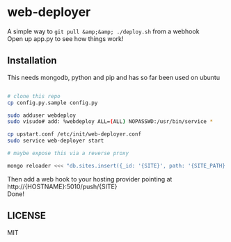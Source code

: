 # web-deployer

A simple way to `git pull &amp;&amp; ./deploy.sh` from a webhook  
Open up app.py to see how things work!  

## Installation

This needs mongodb, python and pip and has so far been used on ubuntu

~~~~~sh

# clone this repo
cp config.py.sample config.py

sudo adduser webdeploy
sudo visudo# add: %webdeploy ALL=(ALL) NOPASSWD:/usr/bin/service *

cp upstart.conf /etc/init/web-deployer.conf
sudo service web-deployer start

# maybe expose this via a reverse proxy

mongo reloader <<< "db.sites.insert({_id: '{SITE}', path: '{SITE_PATH}'})"

~~~~~

Then add a web hook to your hosting provider pointing at http://{HOSTNAME}:5010/push/{SITE}  
Done!  

## LICENSE

MIT

